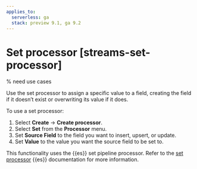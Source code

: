 ```yaml
---
applies_to:
  serverless: ga
  stack: preview 9.1, ga 9.2
---
```

# Set processor [streams-set-processor]
% need use cases

Use the set processor to assign a specific value to a field, creating the field if it doesn’t exist or overwriting its value if it does.

To use a set processor:

1. Select **Create** → **Create processor**.
1. Select **Set** from the **Processor** menu.
1. Set **Source Field** to the field you want to insert, upsert, or update.
1. Set **Value** to the value you want the source field to be set to.

This functionality uses the {{es}} set pipeline processor. Refer to the [set processor](elasticsearch://reference/enrich-processor/set-processor.md) {{es}} documentation for more information.